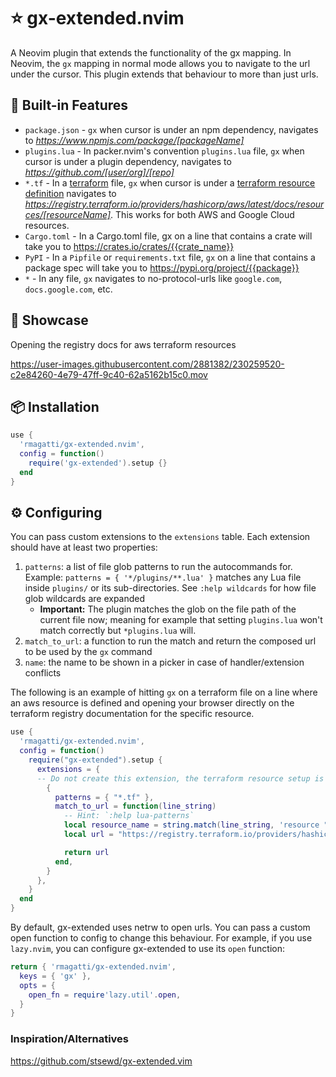 # ⭐ gx-extended.nvim

A Neovim plugin that extends the functionality of the gx mapping.
In Neovim, the `gx` mapping in normal mode allows you to navigate to the url under the cursor. This plugin extends that behaviour to more than just urls.

## 🎉 Built-in Features

- `package.json` - `gx` when cursor is under an npm dependency, navigates to _https://www.npmjs.com/package/[packageName]_
- `plugins.lua` - In packer.nvim's convention `plugins.lua` file, `gx` when cursor is under a plugin dependency, navigates to _https://github.com/[user/org]/[repo]_
- `*.tf` - In a [terraform](https://www.terraform.io/) file, `gx` when cursor is under a [terraform resource definition](https://developer.hashicorp.com/terraform/language/resources) navigates to _https://registry.terraform.io/providers/hashicorp/aws/latest/docs/resources/[resourceName]_. This works for both AWS and Google Cloud resources.
- `Cargo.toml` - In a Cargo.toml file, gx on a line that contains a crate will take you to https://crates.io/crates/{{crate_name}}
- `PyPI` - In a `Pipfile` or `requirements.txt` file, `gx` on a line that contains a package spec will take you to https://pypi.org/project/{{package}}
- `*` - In any file, `gx` navigates to no-protocol-urls like `google.com`, `docs.google.com`, etc.

## 🚀 Showcase

Opening the registry docs for aws terraform resources

https://user-images.githubusercontent.com/2881382/230259520-c2e84260-4e79-47ff-9c40-62a5162b15c0.mov

## 📦 Installation

```lua
use {
  'rmagatti/gx-extended.nvim',
  config = function()
    require('gx-extended').setup {}
  end
}
```

## ⚙️ Configuring

You can pass custom extensions to the `extensions` table. Each extension should have at least two properties:

1. `patterns`: a list of file glob patterns to run the autocommands for.
Example: `patterns = { '*/plugins/**.lua' }` matches any Lua file inside `plugins/` or its sub-directories. See `:help wildcards` for how file glob wildcards are expanded
   - **Important:** The plugin matches the glob on the file path of the current file now; meaning for example that setting `plugins.lua` won't match correctly but `*plugins.lua` will.
2. `match_to_url`: a function to run the match and return the composed url to be used by the `gx` command
3. `name`: the name to be shown in a picker in case of handler/extension conflicts

The following is an example of hitting `gx` on a terraform file on a line where an aws resource is defined and opening your browser directly on the terraform registry documentation for the specific resource.

```lua
use {
  'rmagatti/gx-extended.nvim',
  config = function()
    require("gx-extended").setup {
      extensions = {
      -- Do not create this extension, the terraform resource setup is already built-into the plugin. This is merely an example of a user-defined extension.
        {
          patterns = { "*.tf" },
          match_to_url = function(line_string)
            -- Hint: `:help lua-patterns`
            local resource_name = string.match(line_string, 'resource "aws_([^"]*)"')
            local url = "https://registry.terraform.io/providers/hashicorp/aws/latest/docs/resources/" .. resource_name

            return url
          end,
        }
      },
    }
  end
}
```

By default, gx-extended uses netrw to open urls. You can pass a custom open
function to config to change this behaviour. For example, if you use
`lazy.nvim`, you can configure gx-extended to use its `open` function:

```lua
return { 'rmagatti/gx-extended.nvim',
  keys = { 'gx' },
  opts = {
    open_fn = require'lazy.util'.open,
  }
}
```
### Inspiration/Alternatives

https://github.com/stsewd/gx-extended.vim
